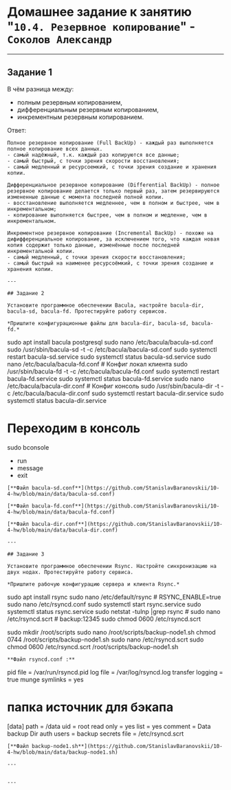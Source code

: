 # Домашнее задание к занятию "`10.4. Резервное копирование`" - `Соколов Александр`



---

## Задание 1

В чём разница между:
- полным резервным копированием,
- дифференциальным резервным копированием,
- инкрементным резервным копированием.

Ответ:

```
Полное резервное копирование (Full BackUp) - каждый раз выполняется полное копирование всех данных.
- самый надёжный, т.к. каждый раз копируются все данные;
- самый быстрый, с точки зрения скорости восстановления;
- самый медленный и ресурсоемкий, с точки зрения создание и хранения копии.

Дифференциальное резервное копирование (Differential BackUp) - полное резервное копирование делается только первый раз, затем резервируются измененные данные с момента последней полной копии.
- восстановление выполняется медленнее, чем в полном и быстрее, чем в инкрементальном;
- копирование выполняется быстрее, чем в полном и медленне, чем в инкрементальном.

Инкрементное резервное копирование (Incremental BackUp) - похоже на дифифференциальное копирование, за исключением того, что каждая новая копия содержит только данные, изменённые после последней инкрементальной копии.
- самый медленный, с точки зрения скорости восстановления;
- самый быстрый на наименее ресурсоёмкий, с точки зрения создание и хранения копии.

---

## Задание 2

Установите программное обеспечении Bacula, настройте bacula-dir, bacula-sd, bacula-fd. Протестируйте работу сервисов.

*Пришлите конфигурационные файлы для bacula-dir, bacula-sd, bacula-fd.*
```
sudo apt install bacula postgresql
sudo nano /etc/bacula/bacula-sd.conf
sudo /usr/sbin/bacula-sd -t -c /etc/bacula/bacula-sd.conf
sudo systemctl restart bacula-sd.service
sudo systemctl status bacula-sd.service
sudo nano /etc/bacula/bacula-fd.conf # Конфиг локал клиента
sudo /usr/sbin/bacula-fd -t -c /etc/bacula/bacula-fd.conf
sudo systemctl restart bacula-fd.service
sudo systemctl status bacula-fd.service
sudo nano /etc/bacula/bacula-dir.conf # Конфиг консоль
sudo /usr/sbin/bacula-dir -t -c /etc/bacula/bacula-dir.conf
sudo systemctl restart bacula-dir.service
sudo systemctl status bacula-dir.service
# Переходим в консоль
sudo bconsole
* run
* message
* exit
```
[**Файл bacula-sd.conf**](https://github.com/StanislavBaranovskii/10-4-hw/blob/main/data/bacula-sd.conf)

[**Файл bacula-fd.conf**](https://github.com/StanislavBaranovskii/10-4-hw/blob/main/data/bacula-fd.conf)

[**Файл bacula-dir.conf**](https://github.com/StanislavBaranovskii/10-4-hw/blob/main/data/bacula-dir.conf)

---

## Задание 3

Установите программное обеспечении Rsync. Настройте синхронизацию на двух нодах. Протестируйте работу сервиса.

*Пришлите рабочую конфигурацию сервера и клиента Rsync.*
```
sudo apt install rsync
sudo nano /etc/default/rsync # RSYNC_ENABLE=true
sudo nano /etc/rsyncd.conf 
sudo systemctl start rsync.service
sudo systemctl status rsync.service
sudo netstat -tulnp |grep rsync # 
sudo nano /etc/rsyncd.scrt # backup:12345
sudo chmod 0600 /etc/rsyncd.scrt

sudo mkdir /root/scripts
sudo nano /root/scripts/backup-node1.sh 
chmod 0744 /root/scripts/backup-node1.sh
sudo nano /etc/rsyncd.scrt 
sudo chmod 0600 /etc/rsyncd.scrt
/root/scripts/backup-node1.sh 
```
**Файл rsyncd.conf :**
```
pid file = /var/run/rsyncd.pid
log file = /var/log/rsyncd.log
transfer logging = true
munge symlinks = yes
# папка источник для бэкапа
[data]
path = /data
uid = root
read only = yes
list = yes
comment = Data backup Dir
auth users = backup
secrets file = /etc/rsyncd.scrt
```
[**Файл backup-node1.sh**](https://github.com/StanislavBaranovskii/10-4-hw/blob/main/data/backup-node1.sh)

---

```
```

---
